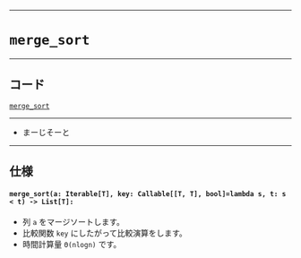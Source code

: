 _____

# `merge_sort`

_____

## コード

[`merge_sort`](https://github.com/titan-23/Library_py/blob/main/Algorithm/Sort/merge_sort.py)
<!-- code=https://github.com/titan-23/Library_py/blob/main/Algorithm\Sort\merge_sort.py -->

_____


- まーじそーと

_____

## 仕様

#### `merge_sort(a: Iterable[T], key: Callable[[T, T], bool]=lambda s, t: s < t) -> List[T]:`
- 列 `a` をマージソートします。
- 比較関数 `key` にしたがって比較演算をします。
- 時間計算量 `Θ(nlogn)` です。
